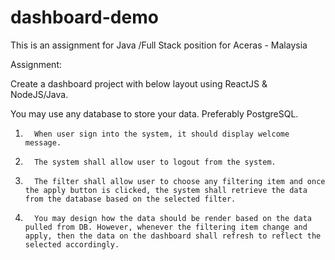# dashboard-demo
This is an assignment for Java /Full Stack position for Aceras - Malaysia


Assignment:

Create a dashboard project with below layout using ReactJS & NodeJS/Java.

You may use any database to store your data. Preferably PostgreSQL.

1.       When user sign into the system, it should display welcome message.

2.       The system shall allow user to logout from the system.

3.       The filter shall allow user to choose any filtering item and once the apply button is clicked, the system shall retrieve the data from the database based on the selected filter.

4.       You may design how the data should be render based on the data pulled from DB. However, whenever the filtering item change and apply, then the data on the dashboard shall refresh to reflect the selected accordingly.
